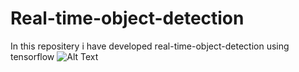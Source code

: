 # Real-time-object-detection
In this repositery i have developed real-time-object-detection using tensorflow
![Alt Text](https://media.giphy.com/media/vFKqnCdLPNOKc/giphy.gif)

